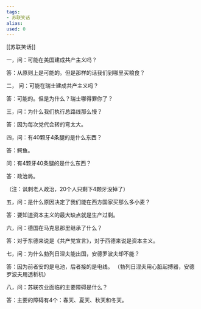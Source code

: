 ```yaml
---
tags: 
- 苏联笑话 
alias:
used: 0
---
```

[[苏联笑话]]

一，问：可能在美国建成共产主义吗？

答：从原则上是可能的。但是那样的话我们到哪里买粮食？

二， 问：可能在瑞士建成共产主义吗？

答：可能的。但是为什么？瑞士哪得罪你了？

三，问：为什么我们执行总路线那么慢？

答：因为每次党代会转的弯太大。

四，问：有40颗牙4条腿的是什么东西？

答：鳄鱼。

问：有4颗牙40条腿的是什么东西？

答：政治局。

（注：讽刺老人政治，20个人只剩下4颗牙没掉了）

五，问：是什么原因决定了我们能在西方国家买那么多小麦？

答：要知道资本主义的最大缺点就是生产过剩。

六，问：德国在马克思那里继承了什么？

答：对于东德来说是《共产党宣言》，对于西德来说是资本主义。

七，问：为什么勃列日涅夫能出国，安德罗波夫却不能？

答：因为前者安的是电池，后者接的是电线。 （勃列日涅夫用心脏起搏器，安德罗波夫用透析机）

八，问：苏联农业面临的主要障碍是什么？

答：主要的障碍有4个：春天、夏天、秋天和冬天。




